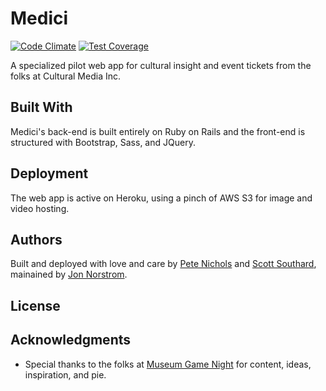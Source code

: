 # Medici
[![Code Climate](https://codeclimate.com/github/jonnorstrom/Medici/badges/gpa.svg)](https://codeclimate.com/github/jonnorstrom/Medici)
[![Test Coverage](https://codeclimate.com/github/jonnorstrom/Medici/badges/coverage.svg)](https://codeclimate.com/github/jonnorstrom/Medici/coverage)

A specialized pilot web app for cultural insight and event tickets from the folks at Cultural Media Inc.

## Built With

Medici's back-end is built entirely on Ruby on Rails and the front-end is structured with Bootstrap, Sass, and JQuery.

## Deployment

The web app is active on Heroku, using a pinch of AWS S3 for image and video hosting.

## Authors

Built and deployed with love and care by [Pete Nichols](https://github.com/PeterDrakeNichols) and [Scott Southard](https://github.com/ScottSouthard), mainained by [Jon Norstrom](https://github.com/jonnorstrom).

## License

## Acknowledgments

* Special thanks to the folks at [Museum Game Night](https://www.facebook.com/museumgamenight/) for content, ideas, inspiration, and pie.
